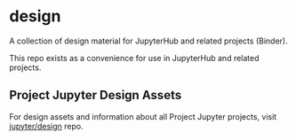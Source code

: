 # design

A collection of design material for JupyterHub and related projects (Binder).

This repo exists as a convenience for use in JupyterHub and related projects.

## Project Jupyter Design Assets

For design assets and information about all Project Jupyter projects, visit
[jupyter/design](https://github.com/jupyter/design) repo.
